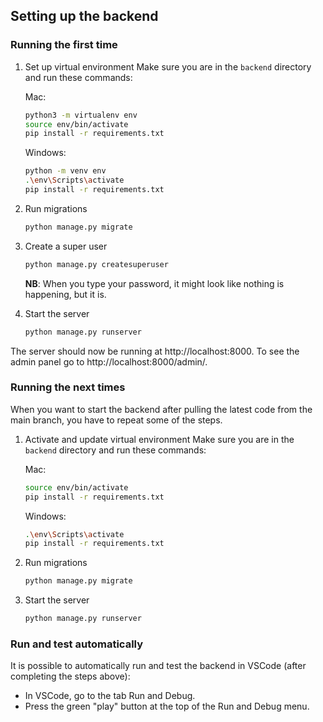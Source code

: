 ## Setting up the backend

### Running the first time

1. Set up virtual environment
   Make sure you are in the `backend` directory and run these commands:

   Mac:

   ```bash
   python3 -m virtualenv env
   source env/bin/activate
   pip install -r requirements.txt
   ```

   Windows:

   ```bash
   python -m venv env
   .\env\Scripts\activate
   pip install -r requirements.txt
   ```

2. Run migrations

   ```bash
   python manage.py migrate
   ```

3. Create a super user

   ```bash
   python manage.py createsuperuser
   ```

   **NB**: When you type your password, it might look like nothing is happening, but it is.

4. Start the server
   ```bash
   python manage.py runserver
   ```

The server should now be running at http://localhost:8000.
To see the admin panel go to http://localhost:8000/admin/.

### Running the next times

When you want to start the backend after pulling the latest code from the main branch, you have to repeat some of the steps.

1. Activate and update virtual environment
   Make sure you are in the `backend` directory and run these commands:

   Mac:

   ```bash
   source env/bin/activate
   pip install -r requirements.txt
   ```

   Windows:

   ```bash
   .\env\Scripts\activate
   pip install -r requirements.txt
   ```

2. Run migrations

   ```bash
   python manage.py migrate
   ```

3. Start the server
   ```bash
   python manage.py runserver
   ```

### Run and test automatically

It is possible to automatically run and test the backend in VSCode (after completing the steps above):

- In VSCode, go to the tab Run and Debug.
- Press the green "play" button at the top of the Run and Debug menu.

